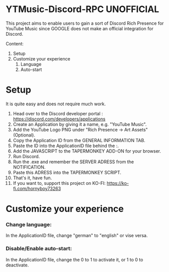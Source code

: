 # YTMusic-Discord-RPC UNOFFICIAL
This project aims to enable users to gain a sort of Discord Rich Presence for YouTube Music since GOOGLE does not make an official integration for Discord.

Content:
1. Setup
2. Customize your experience
   1. Language
   2. Auto-start

      
# Setup

It is quite easy and does not require much work.

1. Head over to the Discord developer portal : https://discord.com/developers/applications
2. Create an Application by giving it a name, e.g. "YouTube Music".
3. Add the YouTube Logo PNG under "Rich Presence -> Art Assets" (Optional).
4. Copy the Application ID from the GENERAL INFORMATION TAB.
5. Paste the ID into the ApplicationID file behind the :.
6. Add the JAVASCRIPT to the TAPERMONKEY ADD-ON for your browser.
7. Run Discord.
8. Run the .exe and remember the SERVER ADRESS from the NOTIFICATION.
9. Paste this ADRESS into the TAPERMONKEY SCRIPT.
10. That's it, have fun.
11. If you want to, support this project on KO-FI: https://ko-fi.com/hornyboy73263



# Customize your experience

### Change language:

In the ApplicationID file, change "german" to "english" or vise versa.


### Disable/Enable auto-start:

In the ApplicationID file, change the 0 to 1 to activate it, or 1 to 0 to deactivate.

